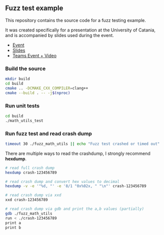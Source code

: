 ## Fuzz test example

This repository contains the source code for a fuzz testing example.

It was created specifically for a presentation at the University of Catania, and is accompanied by slides used during the event.

- [Event](https://web.dmi.unict.it/it/corsi/l-31/secure-systems-and-programmable-networks-tools-future)
- [Slides](docs/)
- [Teams Event + Video](https://teams.microsoft.com/l/meetup-join/19%3ameeting_OWI2ZmZmMmYtZmRjMS00NDE3LTliNWEtZGRlMDRjODU4Mzky%40thread.v2/0?context=%7b%22Tid%22%3a%22baeefbc8-3c8b-4382-9126-e86bfef46ce6%22%2c%22Oid%22%3a%22df66b55b-8f64-4ec5-b277-382df506a6f5%22%7d)

### Build the source

```bash
mkdir build
cd build
cmake .. -DCMAKE_CXX_COMPILER=clang++
cmake --build . -- -j$(nproc)
```

### Run unit tests

```bash
cd build
./math_utils_test
```

### Run fuzz test and read crash dump

```bash
timeout 30 ./fuzz_math_utils || echo "Fuzz test crashed or timed out"
```

There are multiple ways to read the crashdump, I strongly recommend **hexdump**.

```bash
# read full crash dump
hexdump crash-123456789

# read crash dump and convert hex values to decimal
hexdump -v -e '"%d, "' -e '8/1 "0x%02x, " "\n"' crash-123456789
```

```bash
# read crash dump via xxd
xxd crash-123456789
```


```bash
# read crash dump via gdb and print the a,b values (partially)
gdb ./fuzz_math_utils
run < ./crash-123456789
print a
print b
```
